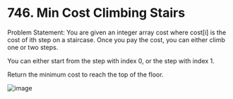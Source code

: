 # 746. Min Cost Climbing Stairs

Problem Statement: You are given an integer array cost where cost[i] is the cost of ith step on a staircase. Once you pay the cost, you can either climb one or two steps.

You can either start from the step with index 0, or the step with index 1.

Return the minimum cost to reach the top of the floor.

![image](https://github.com/aryanv175/leetcode/assets/91381804/3a5925f8-7bf4-4136-80b4-0144652b94ee)
